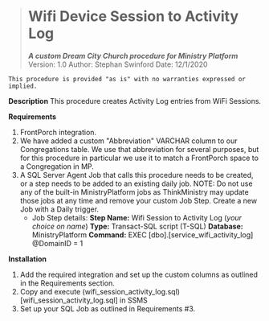 > # Wifi Device Session to Activity Log
> ***A custom Dream City Church procedure for Ministry Platform***
> Version: 1.0
> Author: Stephan Swinford
> Date: 12/1/2020

`This procedure is provided "as is" with no warranties expressed or implied.`

**Description**
This procedure creates Activity Log entries from WiFi Sessions.

**Requirements**

 1. FrontPorch integration.
 2. We have added a custom "Abbreviation" VARCHAR column to our Congregations table. We use that abbreviation for several purposes, but for this procedure in particular we use it to match a FrontPorch space to a Congregation in MP.
 3. A SQL Server Agent Job that calls this procedure needs to be created, or a step needs to be added to an existing daily job. NOTE: Do not use any of the built-in MinistryPlatform jobs as ThinkMinistry may update those jobs at any time and remove your custom Job Step. Create a new Job with a Daily trigger.
    * Job Step details:
      **Step Name:** Wifi Session to Activity Log (*your choice on name*)
      **Type:** Transact-SQL script (T-SQL)
      **Database:** MinistryPlatform
      **Command:** EXEC [dbo].[service_wifi_activity_log] @DomainID = 1

**Installation**
1. Add the required integration and set up the custom columns as outlined in the Requirements section.
2. Copy and execute (wifi_session_activity_log.sql)[wifi_session_activity_log.sql] in SSMS
3. Set up your SQL Job as outlined in Requirements #3.
